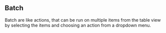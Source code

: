 ## Batch

Batch are like actions, that can be
run on multiple items from the table view by selecting the items and
choosing an action from a dropdown menu.



